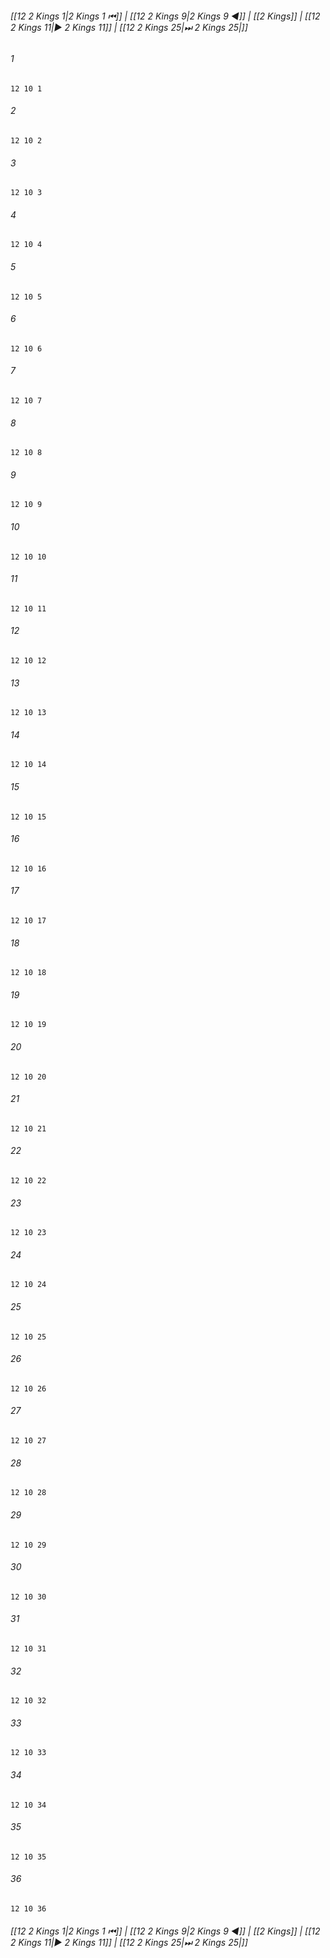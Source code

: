 
###### [[12 2 Kings 1|2 Kings 1 ⏮]] | [[12 2 Kings 9|2 Kings 9 ◀]] | [[2 Kings]] | [[12 2 Kings 11|▶ 2 Kings 11]] | [[12 2 Kings 25|⏭ 2 Kings 25|]]

###### 1
``` verse
12 10 1 
```
###### 2
``` verse
12 10 2 
```
###### 3
``` verse
12 10 3 
```
###### 4
``` verse
12 10 4 
```
###### 5
``` verse
12 10 5 
```
###### 6
``` verse
12 10 6 
```
###### 7
``` verse
12 10 7 
```
###### 8
``` verse
12 10 8 
```
###### 9
``` verse
12 10 9 
```
###### 10
``` verse
12 10 10 
```
###### 11
``` verse
12 10 11 
```
###### 12
``` verse
12 10 12 
```
###### 13
``` verse
12 10 13 
```
###### 14
``` verse
12 10 14 
```
###### 15
``` verse
12 10 15 
```
###### 16
``` verse
12 10 16 
```
###### 17
``` verse
12 10 17 
```
###### 18
``` verse
12 10 18 
```
###### 19
``` verse
12 10 19 
```
###### 20
``` verse
12 10 20 
```
###### 21
``` verse
12 10 21 
```
###### 22
``` verse
12 10 22 
```
###### 23
``` verse
12 10 23 
```
###### 24
``` verse
12 10 24 
```
###### 25
``` verse
12 10 25 
```
###### 26
``` verse
12 10 26 
```
###### 27
``` verse
12 10 27 
```
###### 28
``` verse
12 10 28 
```
###### 29
``` verse
12 10 29 
```
###### 30
``` verse
12 10 30 
```
###### 31
``` verse
12 10 31 
```
###### 32
``` verse
12 10 32 
```
###### 33
``` verse
12 10 33 
```
###### 34
``` verse
12 10 34 
```
###### 35
``` verse
12 10 35 
```
###### 36
``` verse
12 10 36 
```

###### [[12 2 Kings 1|2 Kings 1 ⏮]] | [[12 2 Kings 9|2 Kings 9 ◀]] | [[2 Kings]] | [[12 2 Kings 11|▶ 2 Kings 11]] | [[12 2 Kings 25|⏭ 2 Kings 25|]]

